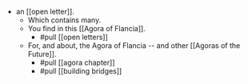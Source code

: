 - an [[open letter]].
  - Which contains many.
  - You find in this [[Agora of Flancia]].
    - #pull [[open letters]]
  - For, and about, the Agora of Flancia -- and other [[Agoras of the Future]].
    - #pull [[agora chapter]] 
    - #pull [[building bridges]] 
